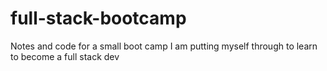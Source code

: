 # full-stack-bootcamp
Notes and code for a small boot camp I am putting myself through to learn to become a full stack dev
